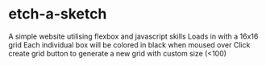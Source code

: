 # etch-a-sketch
A simple website utilising flexbox and javascript skills
Loads in with a 16x16 grid
Each individual box will be colored in black when moused over
Click create grid button to generate a new grid with custom size (<100)
